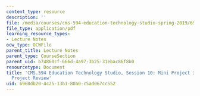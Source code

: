 ```yaml
---
content_type: resource
description: ''
file: /media/courses/cms-594-education-technology-studio-spring-2019/6960db204c2513b180a0c5ad067cc552_MITCMS_594S19_ses10.pdf
file_type: application/pdf
learning_resource_types:
- Lecture Notes
ocw_type: OCWFile
parent_title: Lecture Notes
parent_type: CourseSection
parent_uid: b74860cf-666d-4a97-3b25-31ebac86f8b0
resourcetype: Document
title: 'CMS.594 Education Technology Studio, Session 10: Mini Project 3 Demo & Final
  Project Review'
uid: 6960db20-4c25-13b1-80a0-c5ad067cc552
---
```

